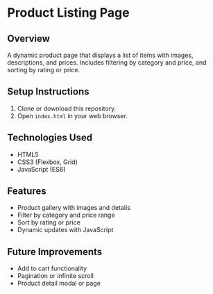 # Product Listing Page

## Overview
A dynamic product page that displays a list of items with images, descriptions, and prices. Includes filtering by category and price, and sorting by rating or price.

## Setup Instructions
1. Clone or download this repository.
2. Open `index.html` in your web browser.

## Technologies Used
- HTML5
- CSS3 (Flexbox, Grid)
- JavaScript (ES6)

## Features
- Product gallery with images and details
- Filter by category and price range
- Sort by rating or price
- Dynamic updates with JavaScript

## Future Improvements
- Add to cart functionality
- Pagination or infinite scroll
- Product detail modal or page 